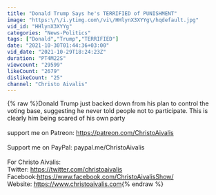 ```yaml
---
title: "Donald Trump Says he's TERRIFIED of PUNISHMENT"
image: "https:\/\/i.ytimg.com\/vi\/HHlynX3XYYg\/hqdefault.jpg"
vid_id: "HHlynX3XYYg"
categories: "News-Politics"
tags: ["Donald","Trump","TERRIFIED"]
date: "2021-10-30T01:44:36+03:00"
vid_date: "2021-10-29T18:24:23Z"
duration: "PT4M22S"
viewcount: "29599"
likeCount: "2679"
dislikeCount: "25"
channel: "Christo Aivalis"
---
```

{% raw %}Donald Trump just backed down from his plan to control the voting base, suggesting he never told people not to participate. This is clearly him being scared of his own party <br /><br />support me on Patreon: <a rel="nofollow" target="blank" href="https://patreon.com/ChristoAivalis">https://patreon.com/ChristoAivalis</a> <br /><br />Support me on PayPal: paypal.me/ChristoAivalis<br /><br />For Christo Aivalis:<br />Twitter: <a rel="nofollow" target="blank" href="https://twitter.com/christoaivalis">https://twitter.com/christoaivalis</a><br />Facebook:<a rel="nofollow" target="blank" href="https://www.facebook.com/ChristoAivalisShow/">https://www.facebook.com/ChristoAivalisShow/</a><br />Website: <a rel="nofollow" target="blank" href="https://www.christoaivalis.com">https://www.christoaivalis.com</a>{% endraw %}
